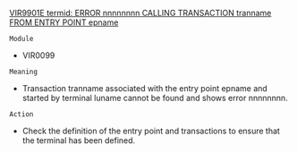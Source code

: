 [VIR9901E termid: ERROR nnnnnnnn CALLING TRANSACTION tranname FROM ENTRY POINT epname](https://virtel.readthedocs.io/en/latest/manuals/virtel/Virtel459MG/messages.html?highlight=VIR9901E#VIR9901E)

`Module`
- VIR0099

`Meaning`
- Transaction tranname associated with the entry point epname and started by terminal luname cannot be found and shows error nnnnnnnn.

`Action`
- Check the definition of the entry point and transactions to ensure that the terminal has been defined.

